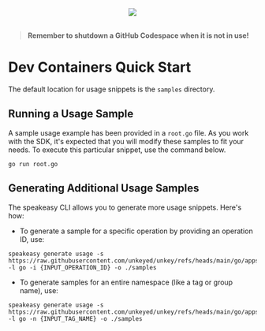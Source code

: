 
<div align="center">
    <a href="https://codespaces.new/unkeyed/sdks.git/tree/main"><img src="https://github.com/codespaces/badge.svg" /></a>
</div>
<br>

> **Remember to shutdown a GitHub Codespace when it is not in use!**

# Dev Containers Quick Start

The default location for usage snippets is the `samples` directory.

## Running a Usage Sample

A sample usage example has been provided in a `root.go` file. As you work with the SDK, it's expected that you will modify these samples to fit your needs. To execute this particular snippet, use the command below.

```
go run root.go
```

## Generating Additional Usage Samples

The speakeasy CLI allows you to generate more usage snippets. Here's how:

- To generate a sample for a specific operation by providing an operation ID, use:

```
speakeasy generate usage -s https://raw.githubusercontent.com/unkeyed/unkey/refs/heads/main/go/apps/api/openapi/openapi.json -l go -i {INPUT_OPERATION_ID} -o ./samples
```

- To generate samples for an entire namespace (like a tag or group name), use:

```
speakeasy generate usage -s https://raw.githubusercontent.com/unkeyed/unkey/refs/heads/main/go/apps/api/openapi/openapi.json -l go -n {INPUT_TAG_NAME} -o ./samples
```
